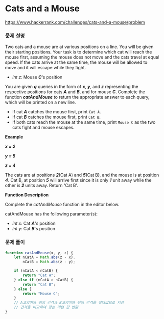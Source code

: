 # Cats and a Mouse

https://www.hackerrank.com/challenges/cats-and-a-mouse/problem

### 문제 설명

Two cats and a mouse are at various positions on a line. You will be given their starting positions. Your task is to determine which cat will reach the mouse first, assuming the mouse does not move and the cats travel at equal speed. If the cats arrive at the same time, the mouse will be allowed to move and it will escape while they fight.

- *int z*: Mouse ***C***'s position

You are given ***q*** queries in the form of ***x***, ***y***, and ***z*** representing the respective positions for cats ***A*** and ***B***, and for mouse ***C***. Complete the function ***catAndMouse*** to return the appropriate answer to each query, which will be printed on a new line.

- If cat ***A*** catches the mouse first, print `Cat A`.
- If cat ***B*** catches the mouse first, print `Cat B`.
- If both cats reach the mouse at the same time, print `Mouse C` as the two cats fight and mouse escapes.

**Example**

***x = 2***

***y = 5***

***z = 4***

The cats are at positions ***2***(Cat A) and ***5***(Cat B), and the mouse is at position ***4***. Cat B, at position ***5*** will arrive first since it is only ***1*** unit away while the other is ***2*** units away. Return 'Cat B'.

**Function Description**

Complete the *catAndMouse* function in the editor below.

catAndMouse has the following parameter(s):

- *int x*: Cat ***A***'s position
- *int y*: Cat ***B***'s position

### 문제 풀이

```jsx
function catAndMouse(x, y, z) {
    let nCatA = Math.abs(z - x),
        nCatB = Math.abs(z - y);

    if (nCatA < nCatB) {
        return "Cat A";
    } else if (nCatA > nCatB) {
        return "Cat B";
    } else {
        return "Mouse C";
    }
    // A고양이와 쥐의 간격과 B고양이와 쥐의 간격을 절대값으로 저장
    // 간격을 비교하여 맞는 리턴 값 반환
}
```

